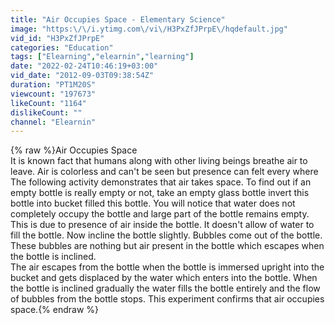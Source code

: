 ```yaml
---
title: "Air Occupies Space - Elementary Science"
image: "https:\/\/i.ytimg.com\/vi\/H3PxZfJPrpE\/hqdefault.jpg"
vid_id: "H3PxZfJPrpE"
categories: "Education"
tags: ["Elearning","elearnin","learning"]
date: "2022-02-24T10:46:19+03:00"
vid_date: "2012-09-03T09:38:54Z"
duration: "PT1M20S"
viewcount: "197673"
likeCount: "1164"
dislikeCount: ""
channel: "Elearnin"
---
```

{% raw %}Air Occupies Space<br />It is known fact that humans along with other living beings breathe air to leave. Air is colorless and can't be seen but presence can felt every where <br />The following activity demonstrates that air takes space. To find out if an empty bottle is really empty or not, take an empty glass bottle invert this bottle into bucket filled this bottle. You will notice that water does not completely occupy the bottle and large part of the bottle remains empty. This is due to presence of air inside the bottle. It doesn't allow of water to fill the bottle. Now incline the bottle slightly. Bubbles come out of the bottle. These bubbles are nothing but air present in the bottle which escapes when the bottle is inclined.<br />The air escapes from the bottle when the bottle is immersed upright into the bucket and gets displaced by the water which enters into the bottle. When the bottle is inclined gradually the water fills the bottle entirely and the flow of bubbles from the bottle stops. This experiment confirms that air occupies space.{% endraw %}
